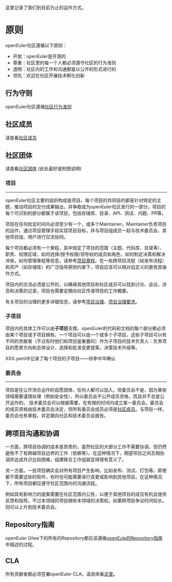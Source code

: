 这里记录了我们到目前为止的运作方式。



# 原则
openEuler社区遵循以下原则：
+ 开放：openEuler是开源的
+ 尊重：社区里的每一个人都必须遵守社区的行为准则
+ 透明：社区内的工作和沟通都是以公开的形式进行的
+ 领先：欢迎在社区开展技术孵化创新



## 行为守则

openEuler社区遵循[社区行为准则](code-of-conduct.md)




## 社区成员

请查看[社区成员](community-membership.md)




##  社区团体

请查看[社区团体](proj-list.md)
(此处最好是附图说明)



### 项目

------

openEuler社区主要的组织构成是项目。每个项目的共同目的都是针对特定的主题，推动项目的交付成果输出，并争取成为openEuler社区发行的一部分。项目的每个可识别的部分都属于该项目，包括存储库、目录、API、测试、问题、PR等。

项目在任何给定时间内必须至少有一个，或多个Maintainer。Maintainer负责项目的运作，通过项目管理手段实现项目目标，并与项目组成员一起与技术委员会、其他项目组、用户进行交流协同。

每个项目都必须有一个章程，其中规定了项目的范围（主题、代码库、目录等）、职责、权限区域，如何选择/授予权限/领导权的成员和角色，如何制定决策和解决冲突，如何管理章程等信息，请参考[项目章程](/technical-committee/governance/project-governance.md)。在一些跨项目流程（如发布流程）和资产（如存储库）的广泛指导原则约束下，项目应该可以相对自定义的更改其操作方式。

项目内的交流必须是公开的，以确保其他项目和社区成员可以找到讨论、会议、涉及和决策的记录，项目也需要定期向社区传递项目的工作概要。

有关项目的治理的更多详细信息，请参考[项目治理](/technical-committee/governance/project-governance.md)、[项目治理要求](/techniacl-committee/governance/project-governance-requirements.md)。



###  子项目

项目内的具体工作可以由**子项目**支撑。openEuler的代码和文档的每个部分都必须由某个项目或子项目拥有。一个项目可以由一个或多个子项目，这些子项目可以有不同的贡献者（不过有时他们和项目是重叠的）作为子项目的技术负责人：负责项目的愿景方向和总体设计，选择和批准变更提案，决策技术升级等。

XXX.yaml中记录了每个项目的子项目——待李中华确认



### 委员会

-----

项目是在公开场合运作的自愿团体，任何人都可以加入。但委员会不是，因为某些领域需要谨慎处理（例如安全性），所以委员会不公开成员资格，而且并不总是公开运作的。 技术委员会可以根据需要，在有限的时间内成立某一委员会。委员会的成员资格由技术委员会决定，但所有委员会成员必须是[社区成员](community-membership.md)。与项目一样，委员会也有章程，并定期向社区和技术委员会报告。



## 跨项目沟通和协调

一方面，跨项目协调的成本是昂贵的，虽然社区的大部分工作不需要协调，但仍然避免不了有跨越项目边界的工作（依赖等）。在这种情况下，期望项目之间互相协调并达成共识比较困难，组建联合工作组就显得很有意义了。

另一方面，一些项目确实会对所有项目产生影响，比如发布、测试、打包等。即使都不需要这些的软件，有时也可能需要进行变更或影响到其他项目。在这种情况下，所有项目都应遵守社区范围内的沟通流程。

例如具有影响力的提案需要在社区范围内公告，以便于其他项目的成员有机会提供反馈和指导。不过本领域的项目拥有本领域的决策权。如果跨项目争议时间较长，则可以上升到技术委员会。



## Repository指南

openEuler Gitee下的所有的Repository都应该遵循[openEule的Repository指南](Gitee-management/README.md)中描述的过程。



## CLA

所有贡献者都必须签署openEuler CLA，请具体看[这里](CLA.md)。